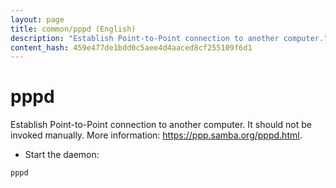 ```yaml
---
layout: page
title: common/pppd (English)
description: "Establish Point-to-Point connection to another computer."
content_hash: 459e477de1bdd0c5aee4d4aaced8cf255109f6d1
---
```

# pppd

Establish Point-to-Point connection to another computer.
It should not be invoked manually.
More information: <https://ppp.samba.org/pppd.html>.

- Start the daemon:

`pppd`
